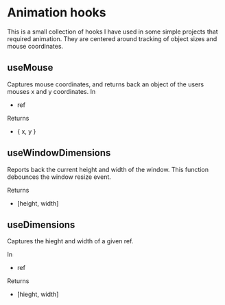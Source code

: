 # Animation hooks

This is a small collection of hooks I have used in some simple projects that required animation. They are centered around tracking of object sizes and mouse coordinates.

## useMouse

Captures mouse coordinates, and returns back an object of the users mouses x and y coordinates.
In

- ref

Returns

- { x, y }

## useWindowDimensions

Reports back the current height and width of the window. This function debounces the window resize event.

Returns

- [height, width]

## useDimensions

Captures the hieght and width of a given ref.

In

- ref

Returns

- [hieght, width]
